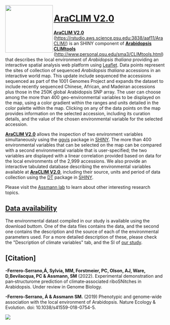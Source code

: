 [<img align="left" width="150" height="150" src="https://github.com/CLIMtools/AraCLIM/blob/master/www/picture2.png">](https://rstudio.aws.science.psu.edu:3838/aaf11/AraCLIM/ "AraCLIM")

# [AraCLIM V2.0](https://rstudio.aws.science.psu.edu:3838/aaf11/AraCLIM/ "AraCLIM V2.0")
[**AraCLIM V2.0**](https://rstudio.aws.science.psu.edu:3838/aaf11/AraCLIM/) (https://rstudio.aws.science.psu.edu:3838/aaf11/AraCLIM/) is an SHINY component of [**Arabidopsis CLIMtools**](http://www.CLIMtools.org) (http://www.personal.psu.edu/sma3/CLIMtools.html) that describes the local environment of *Arabidopsis thaliana* providing an interactive spatial analysis web platform using [Leaflet](https://rstudio.github.io/leaflet/shiny.html). Data points represent the sites of collection of sequenced *Arabidopsis thaliana* accessions in an interactive world map. This update include sequenced the accessions sequenced as part of the 1001 Genomes Project and expands the dataset to include recently sequenced Chinese, African, and Madeiran accessions plus those in the 250K global Arabidopsis SNP array. The user can choose among the more than 400 geo-environmental variables to be displayed on the map, using a color gradient within the ranges and units detailed in the color palette within the map. Clicking on any of the data points on the map provides information on the selected accession, including its curation details, and the value of the chosen environmental variable for the selected accession.

[**AraCLIM V2.0**](https://rstudio.aws.science.psu.edu:3838/aaf11/AraCLIM/) allows  the inspection of two environment variables simultaneously using the [ggvis](https://ggvis.rstudio.com/interactivity.html)  package in [SHINY](https://shiny.rstudio.com/). The more than 400 environmental variables that can be selected on the map can be compared with a second environmental variable that is user-specified; the two variables are displayed with a linear correlation provided based on data for the local environments of the 2,999 accessions. We also provide an interactive tabulated database describing the environmental variables available at [**AraCLIM V2.0**](https://rstudio.aws.science.psu.edu:3838/aaf11/AraCLIM/), including their source, units and period of data collection using the [DT](https://rstudio.github.io/DT/) package in [SHINY](https://shiny.rstudio.com/). 

Please visit the [Assmann lab](http://www.personal.psu.edu/sma3/) to learn about other interesting research topics.

## [Data availability](https://github.com/CLIMtools/AraCLIM/tree/master/data)

The environmental datast compiled in our study is available using the download buttom. One of the data files contains the data, and the second one contains the description and the source of each of the environmental parameters used. For a more detailed description of these, please check the "Description of climate variables" tab, and the SI of [our study](https://www.nature.com/articles/s41559-018-0754-5).

## [Citation]
**-Ferrero‑Serrano,Á, Sylvia, MM, Forstmeier, PC, Olson, AJ, Ware, D,Bevilacqua, PC & Assmann, SM** (2022). Experimental demonstration and pan‑structurome prediction of climate‑associated riboSNitches in Arabidopsis. Under review in Genome Biology.

**-Ferrero-Serrano, Á & Assmann SM.** (2019) Phenotypic and genome-wide association with the local environment of Arabidopsis. Nature Ecology & Evolution. doi: 10.1038/s41559-018-0754-5.


[<img align="left" src="https://github.com/CLIMtools/AraCLIM/blob/master/Screen Shot.png">](https://rstudio.aws.science.psu.edu:3838/aaf11/AraCLIM/ "AraCLIM")
